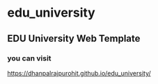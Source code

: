 # edu_university
## EDU University Web Template

### you can visit
https://dhanpalrajpurohit.github.io/edu_university/